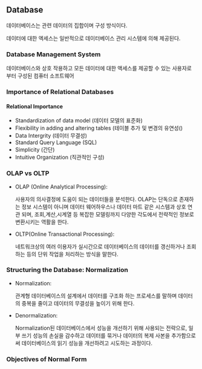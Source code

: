## Database

데이터베이스는 관련 데이터의 집합이며 구성 방식이다.

데이터에 대한 엑세스는 일반적으로 데이터베이스 관리 시스템에 의해 제공된다.

### Database Management System

데이터베이스와 상호 작용하고 모든 데이터에 대한 액세스를 제공할 수 있는 사용자로 부터 구성된 컴퓨터 소프트웨어

### Importance of Relational Databases

#### Relational Importance

* Standardization of data model (데이터 모델의 표준화)
* Flexibility in adding and altering tables (테이블 추가 및 변경의 유연성()
* Data Intergrity (데이터 무결성)
* Standard Query Language (SQL)
* Simplicity (간단)
* Intuitive Organization (직관적인 구성)

### OLAP vs OLTP

* OLAP (Online Analytical Processing):

    사용자의 의사결정에 도움이 되는 데이터들을 분석한다. OLAP는 단독으로 존재하는 정보 시스템이 아니며 데이터 웨어하우스나 데이터 마트 같은 시스템과 상호 연관 되며, 조회,계산,시계열 등 복잡한 모델링까지 다양한 각도에서 전략적인 정보로 변환시키는 역활을 한다.

* OLTP(Online Transactional Processing):

  네트워크상의 여러 이용자가 실시간으로 데이터베이스의 데이터를 갱신하거나 조회하는 등의 단위 작업을 처리하는 방식을 말한다.

### Structuring the Database: Normalization

* Normalization:

  관계형 데이터베이스의 설계에서 데이터를 구조화 하는 프로세스를 말하며 데이터의 중복을 줄이고 데이터의 무결성을 높이기 위해 한다.

* Denormalization: 

  Normalization된 데이터베이스에서 성능을 개선하기 위해 사용되는 전략으로, 일부 쓰기 성능의 손실을 감수하고 데이터를 묶거나 데이터의 복제 사본을 추가함으로써 데이터베이스의 읽기 성능을 개선하려고 시도하는 과정이다.

### Objectives of Normal Form
